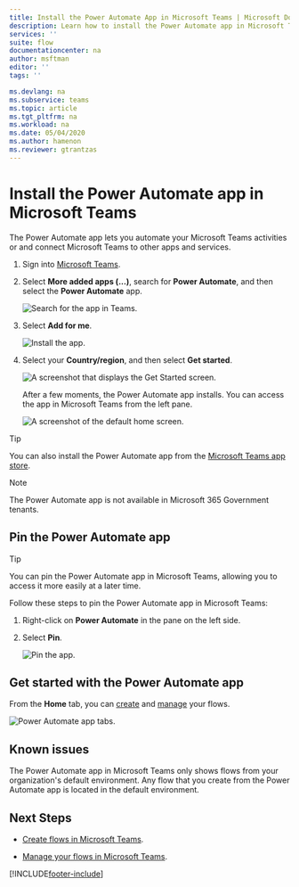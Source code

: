 ```yaml
---
title: Install the Power Automate App in Microsoft Teams | Microsoft Docs
description: Learn how to install the Power Automate app in Microsoft Teams.
services: ''
suite: flow
documentationcenter: na
author: msftman
editor: ''
tags: ''

ms.devlang: na
ms.subservice: teams
ms.topic: article
ms.tgt_pltfrm: na
ms.workload: na
ms.date: 05/04/2020
ms.author: hamenon
ms.reviewer: gtrantzas
---
```


# Install the Power Automate app in Microsoft Teams

The Power Automate app lets you automate your Microsoft Teams activities or and connect Microsoft Teams to other apps and services. 

1. Sign into [Microsoft Teams](https://teams.microsoft.com).

1. Select **More added apps (...)**, search for **Power Automate**, and then select the **Power Automate** app.

   ![Search for the app in Teams.](../media/power-automate-teams-app-create/app-search.png)

1. Select **Add for me**.

   ![Install the app.](../media/power-automate-teams-app-create/app-install.png)

1. Select your **Country/region**, and then select **Get started**.

   ![A screenshot that displays the Get Started screen.](../media/power-automate-teams-app-create/select-region-country.png)

   After a few moments, the Power Automate app installs. You can access the app in Microsoft Teams from the left pane.

   ![A screenshot of the default home screen.](../media/power-automate-teams-app-create/default-home-screen.png)

>[!TIP]
>You can also install the Power Automate app from the [Microsoft Teams app store](https://teams.microsoft.com/l/app/c3a1996d-db0f-4857-a6ea-7aabf0266b00?source=store-copy-link). 

>[!NOTE]
>The Power Automate app is not available in Microsoft 365 Government tenants.

## Pin the Power Automate app

>[!TIP]
>You can pin the Power Automate app in Microsoft Teams, allowing you to access it more easily at a later time.

Follow these steps to pin the Power Automate app in Microsoft Teams:

1. Right-click on **Power Automate** in the pane on the left side.

1. Select **Pin**. 

   ![Pin the app.](../media/power-automate-teams-app-create/app-pin.png)


## Get started with the Power Automate app

From the **Home** tab, you can [create](./teams-app-create.md) and [manage](./teams-app-home.md) your flows.

![Power Automate app tabs.](../media/power-automate-teams-app-create/app-tabs.png)


## Known issues

The Power Automate app in Microsoft Teams only shows flows from your organization's default environment. Any flow that you create from the Power Automate app is located in the default environment.

## Next Steps

- [Create flows in Microsoft Teams](./teams-app-create.md).

- [Manage your flows in Microsoft Teams](./teams-app-home.md).


[!INCLUDE[footer-include](../includes/footer-banner.md)]
